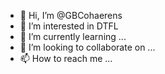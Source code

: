 - 👋 Hi, I’m @GBCohaerens
- 👀 I’m interested in DTFL
- 🌱 I’m currently learning ...
- 💞️ I’m looking to collaborate on ...
- 📫 How to reach me ...

<!---
GBCohaerens/GBCohaerens is a ✨ special ✨ repository because its `README.md` (this file) appears on your GitHub profile.
You can click the Preview link to take a look at your changes.
--->
